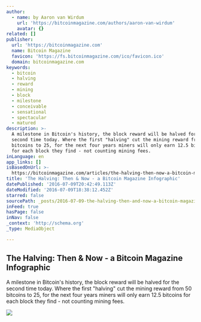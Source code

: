 ```yaml
---
author:
  - name: by Aaron van Wirdum
    url: 'https://bitcoinmagazine.com/authors/aaron-van-wirdum'
    avatar: {}
related: []
publisher:
  url: 'https://bitcoinmagazine.com'
  name: Bitcoin Magazine
  favicon: 'https://fs.bitcoinmagazine.com/ico/favicon.ico'
  domain: bitcoinmagazine.com
keywords:
  - bitcoin
  - halving
  - reward
  - mining
  - block
  - milestone
  - conceivable
  - sensational
  - spectacular
  - matured
description: >-
  A milestone in Bitcoin's history, the block reward will be halved for the
  second time today. Where the first "halving" cut the mining reward from 50
  bitcoins to 25, for the next four years miners will only earn 12.5 bitcoins
  for each block they find - not counting mining fees.
inLanguage: en
app_links: []
isBasedOnUrl: >-
  https://bitcoinmagazine.com/articles/the-halving-then-now-a-bitcoin-magazine-infographic-1468082535
title: 'The Halving: Then & Now - a Bitcoin Magazine Infographic'
datePublished: '2016-07-09T20:42:49.113Z'
dateModified: '2016-07-09T18:38:12.452Z'
starred: false
sourcePath: _posts/2016-07-09-the-halving-then-and-now-a-bitcoin-magazine-infographic.md
inFeed: true
hasPage: false
inNav: false
_context: 'http://schema.org'
_type: MediaObject

---
```

<article style=""><h1>The Halving: Then &amp; Now - a Bitcoin Magazine Infographic</h1><p>A milestone in Bitcoin's history, the block reward will be halved for the second time today. Where the first "halving" cut the mining reward from 50 bitcoins to 25, for the next four years miners will only earn 12.5 bitcoins for each block they find - not counting mining fees.</p><img src="https://fs.bitcoinmagazine.com/img/bitcoin-magazine-halving-infographic.jpg" /></article>
